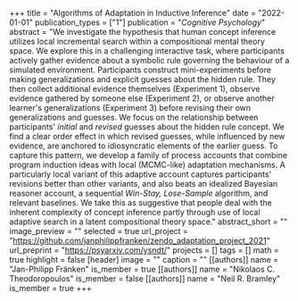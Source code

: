 +++
title = "Algorithms of Adaptation in Inductive Inference"
date = "2022-01-01"
publication_types = ["1"]
publication = "_Cognitive Psychology_"
abstract = "We investigate the hypothesis that human concept inference utilizes local incremental search within a compositional mental theory space. We explore this in a challenging interactive task, where participants actively gather evidence about a symbolic rule governing the behaviour of a simulated environment.  Participants construct mini-experiments before making generalizations and explicit guesses about the hidden rule. They then collect additional evidence themselves (Experiment 1), observe evidence gathered by someone else (Experiment 2), or observe another learner's generalizations (Experiment 3) before revising their own generalizations and guesses. We focus on the relationship between participants' _initial_ and _revised_ guesses about the hidden rule concept. We find a clear order effect in which revised guesses, while influenced by new evidence, are anchored to idiosyncratic elements of the earlier guess. To capture this pattern, we develop a family of process accounts that combine program induction ideas with local (MCMC-like) adaptation mechanisms. A particularly local variant of this adaptive account captures participants' revisions better than other variants, and also beats an idealized Bayesian reasoner account, a sequential _Win-Stay, Lose-Sample_ algorithm, and relevant baselines. We take this as suggestive that people deal with the inherent complexity of concept inference partly through use of local adaptive search in a latent compositional theory space."
abstract_short = ""
image_preview = ""
selected = true
url_project = "https://github.com/janphilippfranken/zendo_adaptation_project_2021"
url_preprint = "https://psyarxiv.com/ysndt/"
projects = []
tags = []
math = true
highlight = false
[header]
image = ""
caption = ""
[[authors]]
	name = "Jan-Philipp Fränken"
	is_member = true
[[authors]]
	name = "Nikolaos C. Theodoropoulos"
	is_member = false
[[authors]]
	name = "Neil R. Bramley"
	is_member = true
+++
